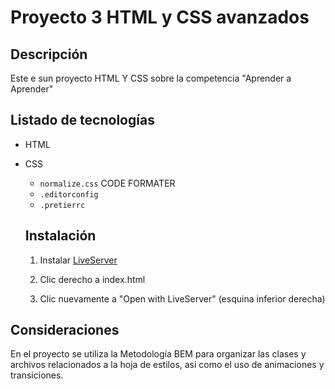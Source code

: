 # Proyecto 3 HTML  y CSS avanzados

## Descripción

Este e sun proyecto HTML Y CSS sobre la competencia "Aprender a Aprender"

## Listado de tecnologías
- HTML
- CSS
  - `normalize.css`
CODE FORMATER
  - `.editorconfig`
  - `.pretierrc`


  ## Instalación
  1. Instalar [LiveServer](https://marketplace.visualstudio.com/items?itemName=ritwickdey.LiveServer)

  2. Clic derecho a index.html

  3. Clic nuevamente a "Open with LiveServer" (esquina inferior derecha)

## Consideraciones
En el proyecto se utiliza la Metodología BEM para organizar las clases y archivos relacionados a la hoja de estilos, asi como el uso de animaciones y transiciones.
